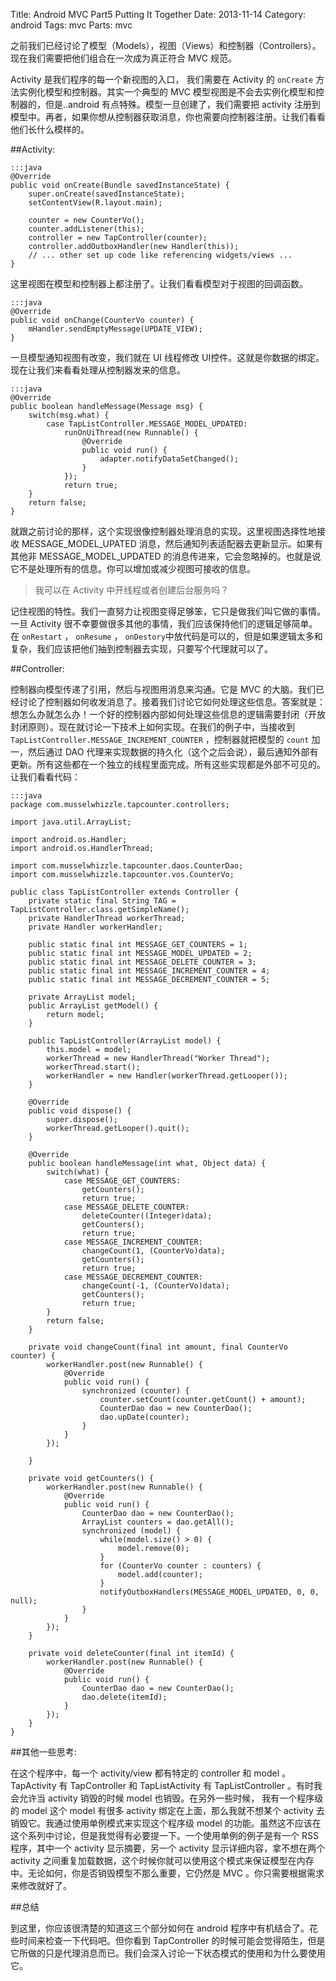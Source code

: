 Title: Android MVC Part5 Putting It Together
Date: 2013-11-14
Category: android
Tags: mvc
Parts: mvc

之前我们已经讨论了模型（Models），视图（Views）和控制器（Controllers）。现在我们需要把他们组合在一次成为真正符合 MVC 规范。

Activity 是我们程序的每一个新视图的入口， 我们需要在 Activity 的 `onCreate` 方法实例化模型和控制器。其实一个典型的 MVC 模型视图是不会去实例化模型和控制器的，但是..android 有点特殊。模型一旦创建了，我们需要把 activity 注册到模型中。再者，如果你想从控制器获取消息，你也需要向控制器注册。让我们看看他们长什么模样的。

##Activity:

    :::java
    @Override
    public void onCreate(Bundle savedInstanceState) {
        super.onCreate(savedInstanceState);
        setContentView(R.layout.main);
     
        counter = new CounterVo();
        counter.addListener(this);
        controller = new TapController(counter);
        controller.addOutboxHandler(new Handler(this));
        // ... other set up code like referencing widgets/views ...
    }

这里视图在模型和控制器上都注册了。让我们看看模型对于视图的回调函数。

    :::java
    @Override
    public void onChange(CounterVo counter) {
        mHandler.sendEmptyMessage(UPDATE_VIEW);
    }

一旦模型通知视图有改变，我们就在 UI 线程修改 UI控件。这就是你数据的绑定。现在让我们来看看处理从控制器发来的信息。

    :::java
    @Override
    public boolean handleMessage(Message msg) {
        switch(msg.what) {
            case TapListController.MESSAGE_MODEL_UPDATED:
                runOnUiThread(new Runnable() {
                    @Override
                    public void run() {
                        adapter.notifyDataSetChanged();
                    }
                });
                return true;
        }
        return false;
    }

就跟之前讨论的那样，这个实现很像控制器处理消息的实现。这里视图选择性地接收 MESSAGE_MODEL_UPATED 消息，然后通知列表适配器去更新显示。如果有其他非 MESSAGE_MODEL_UPDATED 的消息传进来，它会忽略掉的。也就是说它不是处理所有的信息。你可以增加或减少视图可接收的信息。

> 我可以在 Activity 中开线程或者创建后台服务吗？

记住视图的特性。我们一直努力让视图变得足够笨，它只是做我们叫它做的事情。一旦 Activity 很不幸要做很多其他的事情，我们应该保持他们的逻辑足够简单。在 `onRestart` ， `onResume` ， `onDestory`中放代码是可以的，但是如果逻辑太多和复杂，我们应该把他们抽到控制器去实现，只要写个代理就可以了。

##Controller:

控制器向模型传递了引用，然后与视图用消息来沟通。它是 MVC 的大脑。我们已经讨论了控制器如何收发消息了。接着我们讨论它如何处理这些信息。答案就是：想怎么办就怎么办！一个好的控制器内部如何处理这些信息的逻辑需要封闭（开放封闭原则）。现在就讨论一下技术上如何实现。在我们的例子中，当接收到 `TapListController.MESSAGE_INCREMENT_COUNTER` ，控制器就把模型的 `count` 加一，然后通过 DAO 代理来实现数据的持久化（这个之后会说），最后通知外部有更新。所有这些都在一个独立的线程里面完成。所有这些实现都是外部不可见的。让我们看看代码：

    :::java
    package com.musselwhizzle.tapcounter.controllers;
     
    import java.util.ArrayList;
     
    import android.os.Handler;
    import android.os.HandlerThread;
     
    import com.musselwhizzle.tapcounter.daos.CounterDao;
    import com.musselwhizzle.tapcounter.vos.CounterVo;
     
    public class TapListController extends Controller {
        private static final String TAG = TapListController.class.getSimpleName();
        private HandlerThread workerThread;
        private Handler workerHandler;
     
        public static final int MESSAGE_GET_COUNTERS = 1;
        public static final int MESSAGE_MODEL_UPDATED = 2;
        public static final int MESSAGE_DELETE_COUNTER = 3;
        public static final int MESSAGE_INCREMENT_COUNTER = 4;
        public static final int MESSAGE_DECREMENT_COUNTER = 5;
     
        private ArrayList model;
        public ArrayList getModel() {
            return model;
        }
     
        public TapListController(ArrayList model) {
            this.model = model;
            workerThread = new HandlerThread("Worker Thread");
            workerThread.start();
            workerHandler = new Handler(workerThread.getLooper());
        }
     
        @Override
        public void dispose() {
            super.dispose();
            workerThread.getLooper().quit();
        }
     
        @Override
        public boolean handleMessage(int what, Object data) {
            switch(what) {
                case MESSAGE_GET_COUNTERS:
                    getCounters();
                    return true;
                case MESSAGE_DELETE_COUNTER:
                    deleteCounter((Integer)data);
                    getCounters();
                    return true;
                case MESSAGE_INCREMENT_COUNTER:
                    changeCount(1, (CounterVo)data);
                    getCounters();
                    return true;
                case MESSAGE_DECREMENT_COUNTER:
                    changeCount(-1, (CounterVo)data);
                    getCounters();
                    return true;
            }
            return false;
        }
     
        private void changeCount(final int amount, final CounterVo counter) {
            workerHandler.post(new Runnable() {
                @Override
                public void run() {
                    synchronized (counter) {
                        counter.setCount(counter.getCount() + amount);
                        CounterDao dao = new CounterDao();
                        dao.upDate(counter);
                    }
                }
            });
     
        }
     
        private void getCounters() {
            workerHandler.post(new Runnable() {
                @Override
                public void run() {
                    CounterDao dao = new CounterDao();
                    ArrayList counters = dao.getAll();
                    synchronized (model) {
                        while(model.size() > 0) {
                            model.remove(0);
                        }
                        for (CounterVo counter : counters) {
                            model.add(counter);
                        }
                        notifyOutboxHandlers(MESSAGE_MODEL_UPDATED, 0, 0, null);
                    }
                }
            });
        }
     
        private void deleteCounter(final int itemId) {
            workerHandler.post(new Runnable() {
                @Override
                public void run() {
                    CounterDao dao = new CounterDao();
                    dao.delete(itemId);
                }
            });
        }
    }

##其他一些思考:

在这个程序中，每一个 activity/view 都有特定的 controller 和 model 。TapActivity 有 TapController 和 TapListActivity 有 TapListController 。有时我会允许当 activity 销毁的时候 model 也销毁。在另外一些时候， 我有一个程序级的 model 这个 model 有很多 activity 绑定在上面，那么我就不想某个 activity 去销毁它。我通过使用单例模式来实现这个程序级 model 的功能。虽然这不应该在这个系列中讨论，但是我觉得有必要提一下。一个使用单例的例子是有一个 RSS 程序，其中一个 activity 显示摘要，另一个 activity 显示详细内容，拿不想在两个 activity 之间重复加载数据，这个时候你就可以使用这个模式来保证模型在内存中。无论如何，你是否销毁模型不那么重要，它仍然是 MVC 。你只需要根据需求来修改就好了。

##总结

到这里，你应该很清楚的知道这三个部分如何在 android 程序中有机结合了。花些时间来检查一下代码吧。但你看到 TapController 的时候可能会觉得陌生，但是它所做的只是代理消息而已。我们会深入讨论一下状态模式的使用和为什么要使用它。
